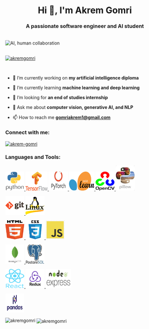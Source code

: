<h1 align="center">Hi 👋, I'm Akrem Gomri</h1>
<h3 align="center">A passionate software engineer and AI student</h3>
</br>

<img alt="AI, human collaboration" width="90%" height="300px" align="center" src="https://media.licdn.com/dms/image/C4D12AQEj1oy03cXJ9Q/article-cover_image-shrink_600_2000/0/1635813607958?e=2147483647&v=beta&t=RxEoXHpGnD_gKBTcUM_XG10WCLHLbQZg3AAY5GMpaH8">
</br>
</br>

<p align="left"> <a href="https://github.com/ryo-ma/github-profile-trophy"><img src="https://github-profile-trophy.vercel.app/?username=akremgomri" alt="akremgomri" /></a> </p>


<br />

- 🔭 I’m currently working on **my artificial intelligence diploma**

- 🌱 I’m currently learning **machine learning and deep learning**

- 🤝 I’m looking for **an end of studies internship**

- 💬 Ask me about **computer vision, generative AI, and NLP**

- 📫 How to reach me **gomriakrem1@gmail.com**

<h3 align="left">Connect with me:</h3>
<p align="left">
<a href="https://linkedin.com/in/akrem-gomri" target="blank"><img align="center" src="https://raw.githubusercontent.com/rahuldkjain/github-profile-readme-generator/master/src/images/icons/Social/linked-in-alt.svg" alt="akrem-gomri" height="30" width="40" /></a>
</p>

<h3 align="left">Languages and Tools:</h3>
<p align="left"> 
<a href="https://www.python.org" target="_blank" rel="noreferrer"> <img src="./statics/python.png" alt="python" width="60" height="60"/> </a>
<a href="https://tensorflow.org/" target="_blank" rel="noreferrer"> <img src="./statics/tensorflow.png" alt="python" width="70" height="60"/> </a>
<a href="https://pytorch.org/" target="_blank" rel="noreferrer"> <img src="./statics/pytorch.jpg" alt="python" width="60" height="60"/> </a>
<a href="https://scikit-learn.org/stable/" target="_blank" rel="noreferrer"> <img src="./statics/scikit-learn.png" alt="scikit_learn" width="80" height="60"/> </a>
<a href="https://opencv.org/" target="_blank" rel="noreferrer"> <img src="./statics/openCV.png" alt="python" width="60" height="60"/> </a>
<a href="https://pillow.readthedocs.io/en/stable/" target="_blank" rel="noreferrer"> <img src="./statics/pillow (1).jpg" alt="python" width="60" height="80"/> </a>

 <a href="https://git-scm.com/" target="_blank" rel="noreferrer"> <img src="./statics/git.png" alt="git" width="60" height="60"/> </a>
<a href="https://www.linux.org/" target="_blank" rel="noreferrer"> <img src="./statics/linux.jpg" alt="linux" width="60" height="60"/> </a> 

<a href="https://www.w3.org/html/" target="_blank" rel="noreferrer"> <img src="./statics/html5.png" alt="html5" width="60" height="60"/> </a>
 <a href="https://www.w3schools.com/css/" target="_blank" rel="noreferrer"> <img src="./statics/css3.png" alt="css3" width="60" height="60"/> </a>
 <a href="https://javascript.info/" target="_blank" rel="noreferrer"> <img src="./statics/javascript.png" alt="javascript" width="60" height="60"/> </a> 

<a href="https://www.mongodb.com/" target="_blank" rel="noreferrer"> <img src="./statics/mongoDB.png" alt="mongodb" width="60" height="60"/> </a>
<a href="https://www.postgresql.org/" target="_blank" rel="noreferrer"> <img src="./statics/postgreSQL.jpg" alt="mysql" width="60" height="60"/> </a>

<a href="https://reactnative.dev/" target="_blank" rel="noreferrer"> <img src="./statics/react.png" alt="reactnative" width="60" height="60"/> </a>
<a href="https://redux.js.org" target="_blank" rel="noreferrer"> <img src="./statics/redux.png" alt="redux" width="60" height="60"/> </a>
<a href="https://nodejs.org" target="_blank" rel="noreferrer"> <img src="./statics/node+express.jpg" alt="nodejs" width="80" height="60"/> </a> 
 <!-- <a href="https://expressjs.com" target="_blank" rel="noreferrer"> <img src="https://raw.githubusercontent.com/devicons/devicon/master/icons/express/express-original-wordmark.svg" alt="express" width="60" height="60"/> </a>   -->
 <!-- <a href="https://graphql.org" target="_blank" rel="noreferrer"> <img src="https://www.vectorlogo.zone/logos/graphql/graphql-icon.svg" alt="graphql" width="60" height="60"/> </a> -->


<a href="https://pandas.pydata.org/" target="_blank" rel="noreferrer"> <img src="./statics/pandas.png" alt="pandas" width="60" height="60"/> </a>

 


<p><img align="left" src="https://github-readme-stats.vercel.app/api/top-langs?username=akremgomri&show_icons=true&locale=en&layout=compact" alt="akremgomri" /></p>

<p>&nbsp;<img align="center" src="https://github-readme-stats.vercel.app/api?username=akremgomri&show_icons=true&locale=en" alt="akremgomri" /></p>
